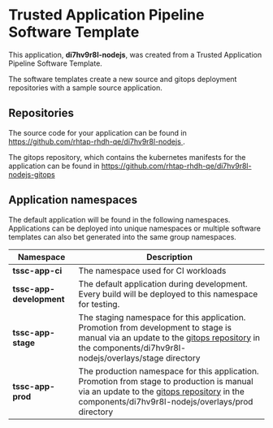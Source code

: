 # Trusted Application Pipeline Software Template

This application, **di7hv9r8l-nodejs**, was created from a Trusted Application Pipeline Software Template.

The software templates create a new source and gitops deployment repositories with a sample source application. 

## Repositories

The source code for your application can be found in [https://github.com/rhtap-rhdh-qe/di7hv9r8l-nodejs ](https://github.com/rhtap-rhdh-qe/di7hv9r8l-nodejs ).
 
The gitops repository, which contains the kubernetes manifests for the application can be found in 
[https://github.com/rhtap-rhdh-qe/di7hv9r8l-nodejs-gitops ](https://github.com/rhtap-rhdh-qe/di7hv9r8l-nodejs-gitops ) 

## Application namespaces 

The default application will be found in the following namespaces. Applications can be deployed into unique namespaces or multiple software templates can also bet generated into the same group namespaces.  

|  Namespace   |  Description   |  
| -------- | -------- |
| **tssc-app-ci** | The namespace used for CI workloads |
| **tssc-app-development** | The default application during development. Every build will be deployed to this namespace for testing. |
| **tssc-app-stage** | The staging namespace for this application. Promotion from development to stage is manual via an update to the [gitops repository](https://github.com/rhtap-rhdh-qe/di7hv9r8l-nodejs-gitops ) in the components/di7hv9r8l-nodejs/overlays/stage directory |
| **tssc-app-prod** | The production namespace for this application. Promotion from stage to production is manual via an update to the [gitops repository](https://github.com/rhtap-rhdh-qe/di7hv9r8l-nodejs-gitops ) in the components/di7hv9r8l-nodejs/overlays/prod directory |